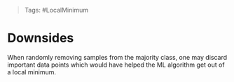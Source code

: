 >Tags: #LocalMinimum 

# Downsides
When randomly removing samples from the majority class, one may discard important data points which would have helped the ML algorithm get out of a local minimum.